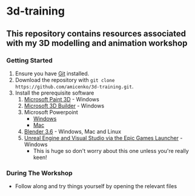# 3d-training

## This repository contains resources associated with my 3D modelling and animation workshop

### Getting Started

1. Ensure you have [Git](https://git-scm.com/downloads) installed.
1. Download the repository with `git clone https://github.com/amicenko/3d-training.git`.
1. Install the prerequisite software
   1. [Microsoft Paint 3D](https://apps.microsoft.com/store/detail/paint-3d/9NBLGGH5FV99?hl=en-us&gl=us) - Windows
   1. [Microsoft 3D Builder](https://apps.microsoft.com/store/detail/3d-builder/9WZDNCRFJ3T6?hl=en-us&gl=us) - Windows
   1. Microsoft Powerpoint
      - [Windows](https://apps.microsoft.com/store/detail/microsoft-365-office/9WZDNCRD29V9)
      - [Mac](https://apps.apple.com/au/app/microsoft-powerpoint/id586449534)
   1. [Blender 3.6](https://www.blender.org/download/) - Windows, Mac and Linux
   1. [Unreal Engine and Visual Studio via the Epic Games Launcher](https://store.epicgames.com/en-US/download) - Windows
      - This is huge so don't worry about this one unless you're really keen!

### During The Workshop

- Follow along and try things yourself by opening the relevant files
